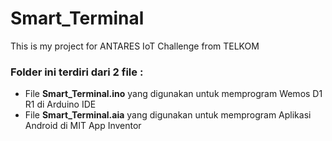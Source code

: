 # Smart_Terminal
This is my project for ANTARES IoT Challenge from TELKOM

<h3>Folder ini terdiri dari 2 file :</h3>
<ul>
  <li>File <b>Smart_Terminal.ino</b> yang digunakan untuk memprogram Wemos D1 R1 di Arduino IDE</li>
  <li>File <b>Smart_Terminal.aia</b> yang digunakan untuk memprogram Aplikasi Android di MIT App Inventor</li>
</ul>
